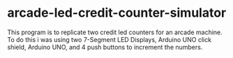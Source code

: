 # arcade-led-credit-counter-simulator
 This program is to replicate two credit led counters for an arcade machine. To do this i was using two 7-Segment LED Displays, Arduino UNO click shield, Arduino UNO, and 4 push buttons to increment the numbers.
